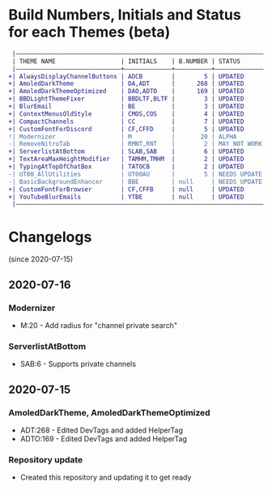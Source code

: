 # Build Numbers, Initials and Status for each Themes (beta)

```diff
 |—————————————————————————————————————————————————————————————————————|
 | THEME NAME                  | INITIALS    | B.NUMBER | STATUS       |
 |—————————————————————————————+—————————————+——————————+——————————————|
+| AlwaysDisplayChannelButtons | ADCB        |        5 | UPDATED      |
+| AmoledDarkTheme             | DA,ADT      |      268 | UPDATED      |
+| AmoledDarkThemeOptimized    | DAO,ADTO    |      169 | UPDATED      |
+| BBDLightThemeFixer          | BBDLTF,BLTF |        3 | UPDATED      |
+| BlurEmail                   | BE          |        3 | UPDATED      |
+| ContextMenusOldStyle        | CMOS,COS    |        4 | UPDATED      |
+| CompactChannels             | CC          |        7 | UPDATED      |
+| CustomFontForDiscord        | CF,CFFD     |        5 | UPDATED      |
!| Modernizer                  | M           |       20 | ALPHA        |
-| RemoveNitroTab              | RMNT,RNT    |        2 | MAY NOT WORK |
+| ServerlistAtBottom          | SLAB,SAB    |        6 | UPDATED      |
+| TextAreaMaxHeightModifier   | TAMHM,TMHM  |        2 | UPDATED      |
+| TypingAtTopOfChatBox        | TATOCB      |        2 | UPDATED      |
-| UT00_AllUtilities           | UT00AU      |        5 | NEEDS UPDATE |
-| BasicBackgroundEnhancer     | BBE         | null     | NEEDS UPDATE |
+| CustomFontForBrowser        | CF,CFFB     | null     | UPDATED      |
+| YouTubeBlurEmails           | YTBE        | null     | UPDATED      |
 |—————————————————————————————————————————————————————————————————————|
```

# Changelogs

(since 2020-07-15)

## 2020-07-16

### Modernizer

- M:20 - Add radius for "channel private search"

### ServerlistAtBottom

- SAB:6 - Supports private channels

## 2020-07-15

### AmoledDarkTheme, AmoledDarkThemeOptimized

- ADT:268 - Edited DevTags and added HelperTag
- ADTO:169 - Edited DevTags and added HelperTag

### Repository update

- Created this repository and updating it to get ready

